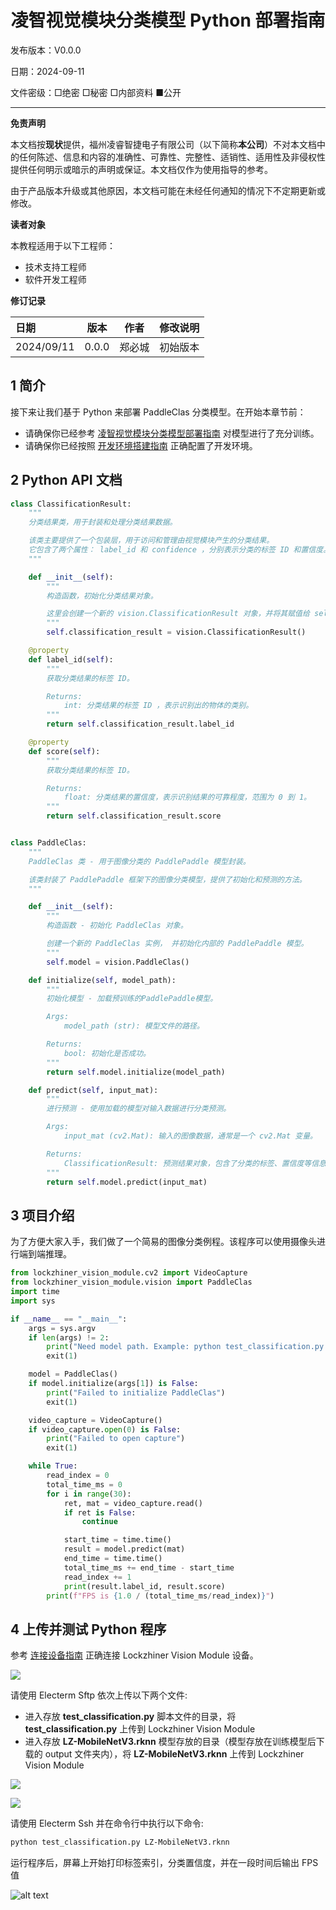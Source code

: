 <h1 align="center">凌智视觉模块分类模型 Python 部署指南</h1>

发布版本：V0.0.0

日期：2024-09-11

文件密级：□绝密 □秘密 □内部资料 ■公开  

---

**免责声明**  

本文档按**现状**提供，福州凌睿智捷电子有限公司（以下简称**本公司**）不对本文档中的任何陈述、信息和内容的准确性、可靠性、完整性、适销性、适用性及非侵权性提供任何明示或暗示的声明或保证。本文档仅作为使用指导的参考。  

由于产品版本升级或其他原因，本文档可能在未经任何通知的情况下不定期更新或修改。  

**读者对象**  

本教程适用于以下工程师：  

- 技术支持工程师  
- 软件开发工程师  

**修订记录**  

| **日期**   | **版本** | **作者** | **修改说明** |
| :--------- | -------- | -------- | ------------ |
| 2024/09/11 | 0.0.0    | 郑必城     | 初始版本     |

## 1 简介

接下来让我们基于 Python 来部署 PaddleClas 分类模型。在开始本章节前：

- 请确保你已经参考 [凌智视觉模块分类模型部署指南](../README.md) 对模型进行了充分训练。
- 请确保你已经按照 [开发环境搭建指南](../../../../docs/introductory_tutorial/python_development_environment.md) 正确配置了开发环境。

## 2 Python API 文档

```python
class ClassificationResult:
    """
    分类结果类，用于封装和处理分类结果数据。

    该类主要提供了一个包装层，用于访问和管理由视觉模块产生的分类结果。
    它包含了两个属性： label_id 和 confidence ，分别表示分类的标签 ID 和置信度。
    """

    def __init__(self):
        """
        构造函数，初始化分类结果对象。

        这里会创建一个新的 vision.ClassificationResult 对象，并将其赋值给 self.classification_result。
        """
        self.classification_result = vision.ClassificationResult()

    @property
    def label_id(self):
        """
        获取分类结果的标签 ID。

        Returns:
            int: 分类结果的标签 ID ，表示识别出的物体的类别。
        """
        return self.classification_result.label_id

    @property
    def score(self):
        """
        获取分类结果的标签 ID。

        Returns:
            float: 分类结果的置信度，表示识别结果的可靠程度，范围为 0 到 1。
        """
        return self.classification_result.score


class PaddleClas:
    """
    PaddleClas 类 - 用于图像分类的 PaddlePaddle 模型封装。

    该类封装了 PaddlePaddle 框架下的图像分类模型，提供了初始化和预测的方法。
    """

    def __init__(self):
        """
        构造函数 - 初始化 PaddleClas 对象。

        创建一个新的 PaddleClas 实例， 并初始化内部的 PaddlePaddle 模型。
        """
        self.model = vision.PaddleClas()

    def initialize(self, model_path):
        """
        初始化模型 - 加载预训练的PaddlePaddle模型。

        Args:
            model_path (str): 模型文件的路径。

        Returns:
            bool: 初始化是否成功。
        """
        return self.model.initialize(model_path)

    def predict(self, input_mat):
        """
        进行预测 - 使用加载的模型对输入数据进行分类预测。

        Args:
            input_mat (cv2.Mat): 输入的图像数据，通常是一个 cv2.Mat 变量。

        Returns:
            ClassificationResult: 预测结果对象，包含了分类的标签、置信度等信息。
        """
        return self.model.predict(input_mat)
```

## 3 项目介绍

为了方便大家入手，我们做了一个简易的图像分类例程。该程序可以使用摄像头进行端到端推理。

```python
from lockzhiner_vision_module.cv2 import VideoCapture
from lockzhiner_vision_module.vision import PaddleClas
import time
import sys

if __name__ == "__main__":
    args = sys.argv
    if len(args) != 2:
        print("Need model path. Example: python test_classification.py LZ-MobileNetV3.rknn")
        exit(1)

    model = PaddleClas()
    if model.initialize(args[1]) is False:
        print("Failed to initialize PaddleClas")
        exit(1)

    video_capture = VideoCapture()
    if video_capture.open(0) is False:
        print("Failed to open capture")
        exit(1)

    while True:
        read_index = 0
        total_time_ms = 0
        for i in range(30):
            ret, mat = video_capture.read()
            if ret is False:
                continue

            start_time = time.time()
            result = model.predict(mat)
            end_time = time.time()
            total_time_ms += end_time - start_time
            read_index += 1
            print(result.label_id, result.score)
        print(f"FPS is {1.0 / (total_time_ms/read_index)}")
```

## 4 上传并测试 Python 程序

参考 [连接设备指南](../../../../docs/introductory_tutorial/connect_device_using_ssh.md) 正确连接 Lockzhiner Vision Module 设备。

![](../../../../docs/introductory_tutorial/images/connect_device_using_ssh/ssh_success.png)

请使用 Electerm Sftp 依次上传以下两个文件:

- 进入存放 **test_classification.py** 脚本文件的目录，将 **test_classification.py** 上传到 Lockzhiner Vision Module
- 进入存放 **LZ-MobileNetV3.rknn** 模型存放的目录（模型存放在训练模型后下载的 output 文件夹内），将 **LZ-MobileNetV3.rknn** 上传到 Lockzhiner Vision Module

![](images/stfp_0.png)

![](images/stfp_1.png)

请使用 Electerm Ssh 并在命令行中执行以下命令:

```bash
python test_classification.py LZ-MobileNetV3.rknn
```

运行程序后，屏幕上开始打印标签索引，分类置信度，并在一段时间后输出 FPS 值

![alt text](images/result_0.png)

<!-- ## 5 其他

如果你需要使用 C++ 来部署 PaddleClas 请参考[凌智视觉模块分类模型 C++ 部署指南](../cpp/README.md)。 -->
